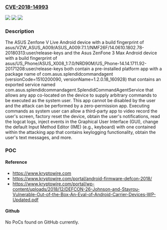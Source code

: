 ### [CVE-2018-14993](https://cve.mitre.org/cgi-bin/cvename.cgi?name=CVE-2018-14993)
![](https://img.shields.io/static/v1?label=Product&message=n%2Fa&color=blue)
![](https://img.shields.io/static/v1?label=Version&message=n%2Fa%20&color=brightgreen)
![](https://img.shields.io/static/v1?label=Vulnerability&message=n%2Fa&color=brightgreen)

### Description

The ASUS Zenfone V Live Android device with a build fingerprint of asus/VZW_ASUS_A009/ASUS_A009:7.1.1/NMF26F/14.0610.1802.78-20180313:user/release-keys and the Asus ZenFone 3 Max Android device with a build fingerprint of asus/US_Phone/ASUS_X008_1:7.0/NRD90M/US_Phone-14.14.1711.92-20171208:user/release-keys both contain a pre-installed platform app with a package name of com.asus.splendidcommandagent (versionCode=1510200090, versionName=1.2.0.18_160928) that contains an exported service named com.asus.splendidcommandagent.SplendidCommandAgentService that allows any app co-located on the device to supply arbitrary commands to be executed as the system user. This app cannot be disabled by the user and the attack can be performed by a zero-permission app. Executing commands as system user can allow a third-party app to video record the user's screen, factory reset the device, obtain the user's notifications, read the logcat logs, inject events in the Graphical User Interface (GUI), change the default Input Method Editor (IME) (e.g., keyboard) with one contained within the attacking app that contains keylogging functionality, obtain the user's text messages, and more.

### POC

#### Reference
- https://www.kryptowire.com
- https://www.kryptowire.com/portal/android-firmware-defcon-2018/
- https://www.kryptowire.com/portal/wp-content/uploads/2018/12/DEFCON-26-Johnson-and-Stavrou-Vulnerable-Out-of-the-Box-An-Eval-of-Android-Carrier-Devices-WP-Updated.pdf

#### Github
No PoCs found on GitHub currently.

